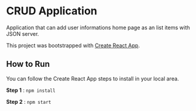 # CRUD Application

Application that can add user informations home page as an list items with JSON server.

This project was bootstrapped with [Create React App](https://github.com/facebook/create-react-app).

## How to Run

You can follow the Create React App steps to install in your local area.

**Step 1** : `npm install`

**Step 2** : `npm start`






